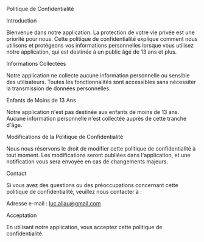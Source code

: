 Politique de Confidentialité

Introduction

Bienvenue dans notre application. La protection de votre vie privée est une priorité pour nous. Cette politique de confidentialité explique comment nous utilisons et protégeons vos informations personnelles lorsque vous utilisez notre application, qui est destinée à un public âgé de 13 ans et plus.

Informations Collectées

Notre application ne collecte aucune information personnelle ou sensible des utilisateurs. Toutes les fonctionnalités sont accessibles sans nécessiter la transmission de données personnelles.

Enfants de Moins de 13 Ans

Notre application n'est pas destinée aux enfants de moins de 13 ans. Aucune information personnelle n'est collectée auprès de cette tranche d'âge.

Modifications de la Politique de Confidentialité

Nous nous réservons le droit de modifier cette politique de confidentialité à tout moment. Les modifications seront publiées dans l'application, et une notification vous sera envoyée en cas de changements majeurs.

Contact

Si vous avez des questions ou des préoccupations concernant cette politique de confidentialité, veuillez nous contacter à :

Adresse e-mail : luc.allau@gmail.com

Acceptation

En utilisant notre application, vous acceptez cette politique de confidentialité.
